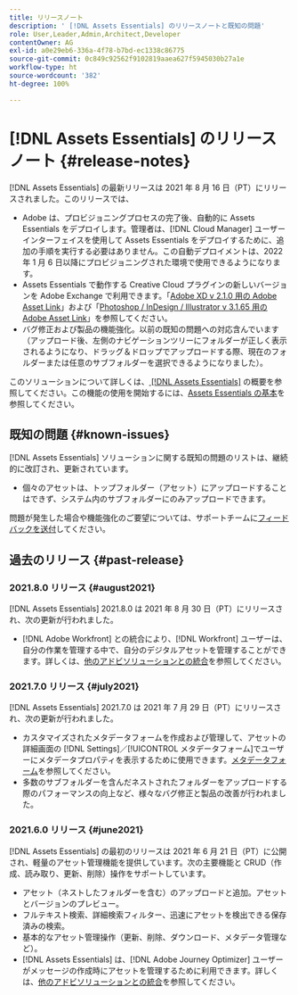 ```yaml
---
title: リリースノート
description: ' [!DNL Assets Essentials] のリリースノートと既知の問題'
role: User,Leader,Admin,Architect,Developer
contentOwner: AG
exl-id: a0e29eb6-336a-4f78-b7bd-ec1338c86775
source-git-commit: 0c849c92562f9102819aaea627f5945030b27a1e
workflow-type: ht
source-wordcount: '382'
ht-degree: 100%

---
```


# [!DNL Assets Essentials] のリリースノート  {#release-notes}

[!DNL Assets Essentials] の最新リリースは 2021 年 8 月 16 日（PT）にリリースされました。このリリースでは、

* Adobe は、プロビジョニングプロセスの完了後、自動的に Assets Essentials をデプロイします。管理者は、[!DNL Cloud Manager] ユーザーインターフェイスを使用して Assets Essentials をデプロイするために、追加の手順を実行する必要はありません。この自動デプロイメントは、2022 年 1 月 6 日以降にプロビジョニングされた環境で使用できるようになります。
* Assets Essentials で動作する Creative Cloud プラグインの新しいバージョンを Adobe Exchange で利用できます。「[Adobe XD v 2.1.0 用の Adobe Asset Link](https://exchange.adobe.com/creativecloud/plugindetails.html/app/cc/61d229b9)」および「[Photoshop / InDesign / Illustrator v 3.1.65 用の Adobe Asset Link](https://exchange.adobe.com/creativecloud.details.106875.adobe-asset-link-cep.html)」を参照してください。
* バグ修正および製品の機能強化。以前の既知の問題への対応含んでいます（アップロード後、左側のナビゲーションツリーにフォルダーが正しく表示されるようになり<!-- CQ-4337638 -->、ドラッグ＆ドロップでアップロードする際、現在のフォルダーまたは任意のサブフォルダーを選択できるようになりました<!-- CQ-4327753 -->）。

このソリューションについて詳しくは、[ [!DNL Assets Essentials]](introduction.md) の概要を参照してください。この機能の使用を開始するには、[Assets Essentials の基本](/help/get-started.md)を参照してください。

## 既知の問題 {#known-issues}

[!DNL Assets Essentials] ソリューションに関する既知の問題のリストは、継続的に改訂され、更新されています。

* 個々のアセットは、トップフォルダー（アセット）にアップロードすることはできず、システム内のサブフォルダーにのみアップロードできます。<!-- CQ-4337638 -->

問題が発生した場合や機能強化のご要望については、サポートチームに[フィードバックを送付](#provide-feedback)してください。

## 過去のリリース {#past-release}

### 2021.8.0 リリース {#august2021}

[!DNL Assets Essentials] 2021.8.0 は 2021 年 8 月 30 日（PT）にリリースされ、次の更新が行われました。

* [!DNL Adobe Workfront] との統合により、[!DNL Workfront] ユーザーは、自分の作業を管理する中で、自分のデジタルアセットを管理することができます。詳しくは、[他のアドビソリューションとの統合](/help/integration.md)を参照してください。

### 2021.7.0 リリース {#july2021}

[!DNL Assets Essentials] 2021.7.0 は 2021 年 7 月 29 日（PT）にリリースされ、次の更新が行われました。

* カスタマイズされたメタデータフォームを作成および管理して、アセットの詳細画面の [!DNL Settings]／[!UICONTROL メタデータフォーム]でユーザーにメタデータプロパティを表示するために使用できます。[メタデータフォーム](metadata.md#metadata-forms)を参照してください。
* 多数のサブフォルダーを含んだネストされたフォルダーをアップロードする際のパフォーマンスの向上など、様々なバグ修正と製品の改善が行われました。

### 2021.6.0 リリース {#june2021}

[!DNL Assets Essentials] の最初のリリースは 2021 年 6 月 21 日（PT）に公開され、軽量のアセット管理機能を提供しています。次の主要機能と CRUD（作成、読み取り、更新、削除）操作をサポートしています。

* アセット（ネストしたフォルダーを含む）のアップロードと追加。アセットとバージョンのプレビュー。
* フルテキスト検索、詳細検索フィルター、迅速にアセットを検出できる保存済みの検索。
* 基本的なアセット管理操作（更新、削除、ダウンロード、メタデータ管理など）。
* [!DNL Assets Essentials] は、[!DNL Adobe Journey Optimizer] ユーザーがメッセージの作成時にアセットを管理するために利用できます。詳しくは、[他のアドビソリューションとの統合](/help/integration.md)を参照してください。
